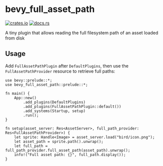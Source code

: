 # bevy_full_asset_path

[![crates.io](https://img.shields.io/crates/v/bevy_full_asset_path)](https://crates.io/crates/bevy_full_asset_path)
[![docs.rs](https://docs.rs/bevy_full_asset_path/badge.svg)](https://docs.rs/bevy_full_asset_path)

A tiny plugin that allows reading the full filesystem path of an asset loaded from disk


## Usage

Add `FullAssetPathPlugin` after `DefaultPlugins`, then use the `FullAssetPathProvider` resource to retrieve full paths:

```rust,no_run
use bevy::prelude::*;
use bevy_full_asset_path::prelude::*;

fn main() {
    App::new()
        .add_plugins(DefaultPlugins)
        .add_plugins(FullAssetPathPlugin::default())
        .add_systems(Startup, setup)
        .run();
}

fn setup(asset_server: Res<AssetServer>, full_path_provider: Res<FullAssetPathProvider>) {
    let sprite: Handle<Image> = asset_server.load("bird/icon.png");
    let asset_path = sprite.path().unwrap();
    let full_path = full_path_provider.full_asset_path(asset_path).unwrap();
    info!("Full asset path: {}", full_path.display());
}
```
